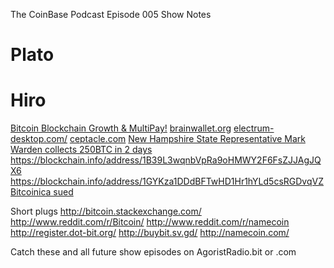 The CoinBase Podcast
Episode 005 Show Notes  

Plato
=====

Hiro
====

[Bitcoin Blockchain Growth & MultiPay!](https://bitcointalk.org/index.php?topic=89713.20)
[brainwallet.org](http://brainwallet.org)
[electrum-desktop.com/](http://electrum-desktop.com/)
[ceptacle.com](http://ceptacle.com/)
[New Hampshire State Representative Mark Warden collects 250BTC in 2 days](http://www.reddit.com/r/Bitcoin/comments/y57xw/mark_wardens_bitcoin_address_has_received_141495/)
https://blockchain.info/address/1B39L3wqnbVpRa9oHMWY2F6FsZJJAgJQX6
https://blockchain.info/address/1GYKza1DDdBFTwHD1Hr1hYLd5csRGDvqVZ
[Bitcoinica sued](http://www.bbc.com/news/technology-19244210)

Short plugs
http://bitcoin.stackexchange.com/
http://www.reddit.com/r/Bitcoin/
http://www.reddit.com/r/namecoin
http://register.dot-bit.org/
http://buybit.sv.gd/
http://namecoin.com/


Catch these and all future show episodes on AgoristRadio.bit or .com

